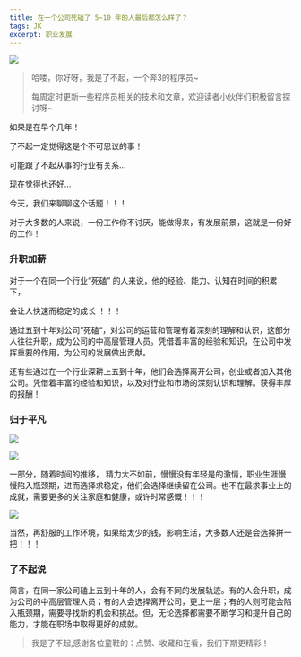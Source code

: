 ```yaml
---
title: 在一个公司死磕了 5~10 年的人最后都怎么样了？
tags: JK
excerpt: 职业发展
---
```


![](E:\CXY521\GitHub\blog\assets\imgs\20230501\2-1.png)


> 哈喽，你好呀，我是了不起，一个奔3的程序员~ 
>
> 每周定时更新一些程序员相关的技术和文章，欢迎读者小伙伴们积极留言探讨呀~

如果是在早个几年！

了不起一定觉得这是个不可思议的事！

可能跟了不起从事的行业有关系...

现在觉得也还好...

今天，我们来聊聊这个话题！！！

对于大多数的人来说，一份工作你不讨厌，能做得来，有发展前景，这就是一份好的工作！

### 升职加薪

对于一个在同一个行业“死磕” 的人来说，他的经验、能力、认知在时间的积累下，

会让人快速而稳定的成长 ！！！

通过五到十年对公司”死磕“，对公司的运营和管理有着深刻的理解和认识，这部分人往往升职，成为公司的中高层管理人员。凭借着丰富的经验和知识，在公司中发挥重要的作用，为公司的发展做出贡献。

还有些通过在一个行业深耕上五到十年，他们会选择离开公司，创业或者加入其他公司。凭借着丰富的经验和知识，以及对行业和市场的深刻认识和理解。获得丰厚的报酬！

### 归于平凡

![](E:\CXY521\GitHub\blog\assets\imgs\20230501\2-3.png)

![](E:\CXY521\GitHub\blog\assets\imgs\20230501\2-6.jpg)

一部分，随着时间的推移， 精力大不如前，慢慢没有年轻是的激情，职业生涯慢慢陷入瓶颈期，进而选择求稳定，他们会选择继续留在公司。也不在最求事业上的成就，需要更多的关注家庭和健康，或许时常感慨！！！

![](E:\CXY521\GitHub\blog\assets\imgs\20230501\2-4.png)

当然，再舒服的工作环境，如果给太少的钱，影响生活，大多数人还是会选择拼一把！！！

### 了不起说

简言，在同一家公司磕上五到十年的人，会有不同的发展轨迹。有的人会升职，成为公司的中高层管理人员；有的人会选择离开公司，更上一层；有的人则可能会陷入瓶颈期，需要寻找新的机会和挑战。但，无论选择都需要不断学习和提升自己的能力，才能在职场中取得更好的成就。

>我是了不起,感谢各位童鞋的：点赞、收藏和在看，我们下期更精彩！
